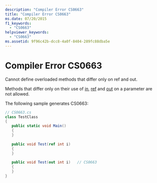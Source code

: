 ```yaml
---
description: "Compiler Error CS0663"
title: "Compiler Error CS0663"
ms.date: 07/20/2015
f1_keywords: 
  - "CS0663"
helpviewer_keywords: 
  - "CS0663"
ms.assetid: 9f96c42b-dcc8-4a0f-8404-289fc88dba5e
---
```

# Compiler Error CS0663
Cannot define overloaded methods that differ only on ref and out.  
  
 Methods that differ only on their use of [in](../language-reference/keywords/in-parameter-modifier.md), [ref](../language-reference/keywords/ref.md) and [out](../language-reference/keywords/out-parameter-modifier.md) on a parameter are not allowed.  
  
 The following sample generates CS0663:  
  
```csharp  
// CS0663.cs  
class TestClass  
{  
   public static void Main()  
   {  
   }  
  
   public void Test(ref int i)  
   {  
   }  
  
   public void Test(out int i)   // CS0663  
   {  
   }  
}  
```
